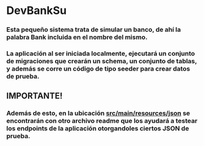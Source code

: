 # DevBankSu

### Esta pequeño sistema trata de simular un banco, de ahí la palabra Bank incluida en el nombre del mismo.

### La aplicación al ser iniciada localmente, ejecutará un conjunto de migraciones que crearán un schema, un conjunto de tablas, y además se corre un código de tipo seeder para crear datos de prueba.


## IMPORTANTE!
### Además de esto, en la ubicación [src/main/resources/json](src/main/resources/json) se encontrarán con otro archivo readme que los ayudará a testear los endpoints de la aplicación otorgandoles ciertos JSON de prueba.
